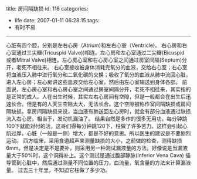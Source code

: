title: 房间隔缺损
id: 116
categories:
  - life
date: 2007-01-11 06:28:15
tags:
  - 有时不易
---


心脏有四个腔，分别是左右心房（Atrium)和左右心室（Ventricle)。 
右心房和右心室通过三尖瓣(Tricuspid Valve))相连。左心房和左心室通过二尖瓣(Bicuspid 或者Mitral Valve)相连。左心房心室和右心房心室之间通过房室间隔(Septum)分开，老死不相往来。 
右心室接收被身体消耗完氧分的血液，交给右心室；右心室将血液压入肺中进行氧分和二氧化碳的交换；吸收了氧分的血液从肺中流回心脏，进入左心房；左心房讲这些血液交给左心室，然后由左心室输送到身体各部。 
前面说，左心房心室和右心房心室之间通过房室间隔分开，老死不相往来，其实指的是正常的成人。人在出生时候，其实左右心房间有空隙，但是一般都会在出生后迅速长合。但是有的人天生空隙太大，无法长合。这个空隙被称作室间隔缺损或房间隔缺损。拿房间隔缺损来说，当血液有肺送回左心房时，就会有部分血液通过缺损流入右心房。相当于，发动机漏油了。
结果自然是多作的很多无用功。每分钟跳100下就能对付的活，这哥们得每分钟跳120下，枉做了许多苦力。这样会引起心肌过厚，心脏（一般是一侧）增大，都是不好的意思。所以医生的建议是不要剧烈运动。 
西方临床，采用食道超声来测量缺损的大小，之前做的检查，测得缺损6mm。但是决定是不是要补，则采用另一种测试漏液量的方法。好像说是当漏液量大于50%时，这个洞得补上。这个测试是通过腹部静脉(Inferior Vena Cava) 插导管到心脏中，然后通过测量不同位置的压力，血流量，氧含量的方法来计算漏液量。 
过去三十年里，不知迫它枉做了多少功。 
